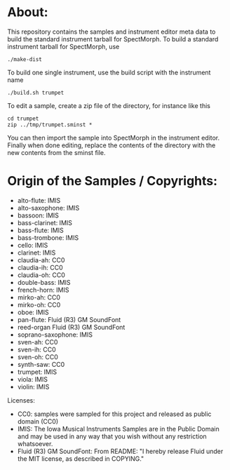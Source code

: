 About:
======

This repository contains the samples and instrument editor meta data to build the
standard instrument tarball for SpectMorph. To build a standard instrument tarball
for SpectMorph, use

    ./make-dist

To build one single instrument, use the build script with the instrument name

    ./build.sh trumpet

To edit a sample, create a zip file of the directory, for instance like this

    cd trumpet
    zip ../tmp/trumpet.sminst *

You can then import the sample into SpectMorph in the instrument editor. Finally
when done editing, replace the contents of the directory with the new contents
from the sminst file.

Origin of the Samples / Copyrights:
===================================

* alto-flute: IMIS
* alto-saxophone: IMIS
* bassoon: IMIS
* bass-clarinet: IMIS
* bass-flute: IMIS
* bass-trombone: IMIS
* cello: IMIS
* clarinet: IMIS
* claudia-ah: CC0
* claudia-ih: CC0
* claudia-oh: CC0
* double-bass: IMIS
* french-horn: IMIS
* mirko-ah: CC0
* mirko-oh: CC0
* oboe: IMIS
* pan-flute: Fluid (R3) GM SoundFont
* reed-organ Fluid (R3) GM SoundFont
* soprano-saxophone: IMIS
* sven-ah: CC0
* sven-ih: CC0
* sven-oh: CC0
* synth-saw: CC0
* trumpet: IMIS
* viola: IMIS
* violin: IMIS

Licenses:

* CC0: samples were sampled for this project and released as public domain (CC0)
* IMIS: The Iowa Musical Instruments Samples are in the Public Domain and may be used in any way that you wish without any restriction whatsoever.
* Fluid (R3) GM SoundFont: From README: "I hereby release Fluid under the MIT license, as described in COPYING."
